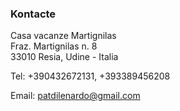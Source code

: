 ### Kontacte

Casa vacanze Martignilas <br/>
Fraz. Martignilas n. 8 <br/>
33010 Resia, Udine - Italia

Tel: +390432672131, +393389456208

Email: [patdilenardo@gmail.com](mailto:patdilenardo@gmail.com "email contatto")
